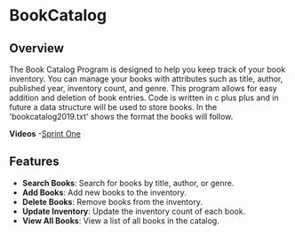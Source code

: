 # BookCatalog

## Overview

The Book Catalog Program is designed to help you keep track of your book inventory. You can manage your books with attributes such as title, author, published year, inventory count, and genre. This program allows for easy addition and deletion of book entries. Code is written in c plus plus and in future a data structure will be used to store books. In the 'bookcatalog2019.txt' shows the format the books will follow.  

**Videos**
-[Sprint One](https://youtu.be/tyZ4R8YgpGI)

## Features

- **Search Books**: Search for books by title, author, or genre.
- **Add Books**: Add new books to the inventory.
- **Delete Books**: Remove books from the inventory.
- **Update Inventory**: Update the inventory count of each book.
- **View All Books**: View a list of all books in the catalog.

